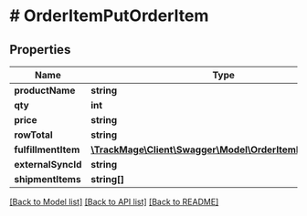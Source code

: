 # # OrderItemPutOrderItem

## Properties

Name | Type | Description | Notes
------------ | ------------- | ------------- | -------------
**productName** | **string** |  | [optional] 
**qty** | **int** |  | [optional] 
**price** | **string** |  | [optional] 
**rowTotal** | **string** |  | [optional] 
**fulfillmentItem** | [**\TrackMage\Client\Swagger\Model\OrderItemPutOrderItem**](OrderItemPutOrderItem.md) |  | [optional] 
**externalSyncId** | **string** |  | [optional] 
**shipmentItems** | **string[]** |  | [optional] 

[[Back to Model list]](../../README.md#documentation-for-models) [[Back to API list]](../../README.md#documentation-for-api-endpoints) [[Back to README]](../../README.md)


